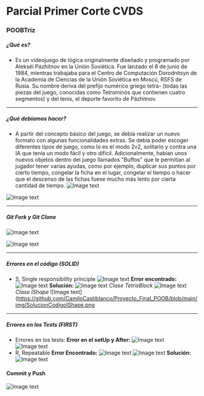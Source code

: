 # Parcial Primer Corte CVDS
### POOBTriz
##### ¿Qué es?
- Es un videojuego de lógica originalmente diseñado y programado por Alekséi Pázhitnov en la Unión Soviética. Fue lanzado el 6 de junio de 1984, mientras trabajaba para el Centro de Computación Dorodnitsyn de la Academia de Ciencias de la Unión Soviética en Moscú, RSFS de Rusia. Su nombre deriva del prefijo numérico griego tetra- (todas las piezas del juego, conocidas como Tetrominós que contienen cuatro segmentos) y del tenis, el deporte favorito de Pázhitnov.

------------

##### ¿Qué debíamos hacer?
- A partir del concepto básico del juego, se debía realizar un nuevo formato con algunas funcionalidades extras. Se debía poder escoger diferentes tipos de juego, como lo es el modo 2v2, solitario y contra una IA que tenía un modo fácil y otro difícil. Adicionalmente, habían unos nuevos objetos dentro del juego llamados "Buffos" que le permitían al jugador tener varias ayudas, como por ejemplo, duplicar sus puntos por cierto tiempo, congelar la ficha en el lugar, congelar el tiempo o hacer que el descenso de las fichas fuese mucho más lento por cierta cantidad de tiempo.
![Image text](https://github.com/CamiloCastiblanco/Proyecto_Final_POOB/blob/main/img/PoobTriz.png)

![Image text](https://github.com/CamiloCastiblanco/Proyecto_Final_POOB/blob/main/img/Tablero.png)

------------

##### Git Fork y Git Clone
![Image text](https://github.com/CamiloCastiblanco/Proyecto_Final_POOB/blob/main/img/GitFork.png)

![Image text](https://github.com/CamiloCastiblanco/Proyecto_Final_POOB/blob/main/img/GitClone.png)

------------


##### Errores en el código (SOLID)
- S, Single responsibility principle
![Image text](https://github.com/CamiloCastiblanco/Proyecto_Final_POOB/blob/main/img/Class%20Diagram0.png)
**Error encontrado:**
![Image text](https://github.com/CamiloCastiblanco/Proyecto_Final_POOB/blob/main/img/ProblemaCodigo.png)
**Solución:**
![Image text](https://github.com/CamiloCastiblanco/Proyecto_Final_POOB/blob/main/img/SolucionDiagrama.png)
*Clase TetrisBlock*
![Image text](https://github.com/CamiloCastiblanco/Proyecto_Final_POOB/blob/main/img/SolucionCodigoBlock.png)
*Clase IShape*
![Image text](https://github.com/CamiloCastiblanco/Proyecto_Final_POOB/blob/main/img/SolucionCodigoIShape.png

------------


##### Errores en los Tests (FIRST)

- Errores en los tests:
**Error en el setUp y After:**
![Image text](https://github.com/CamiloCastiblanco/Proyecto_Final_POOB/blob/main/img/CreacionInnecesaria.png)
![Image text](https://github.com/CamiloCastiblanco/Proyecto_Final_POOB/blob/main/img/After.png)
- R, Repeatable
**Error Encontrado:**
![Image text](https://github.com/CamiloCastiblanco/Proyecto_Final_POOB/blob/main/img/ErrorTest.png)
![Image text](https://github.com/CamiloCastiblanco/Proyecto_Final_POOB/blob/main/img/TestUnrepeatable.png)
**Solución:**
![Image text](https://github.com/CamiloCastiblanco/Proyecto_Final_POOB/blob/main/img/TestArreglado.png)

#### Commit y Push
![Image text](https://github.com/CamiloCastiblanco/Proyecto_Final_POOB/blob/main/img/CommitYPush.png)

